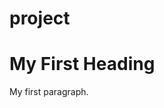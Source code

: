 # project
<!DOCTYPE html>
<html>
<body>

<h1>My First Heading</h1>

<p>My first paragraph.</p>

</body>
</html>
